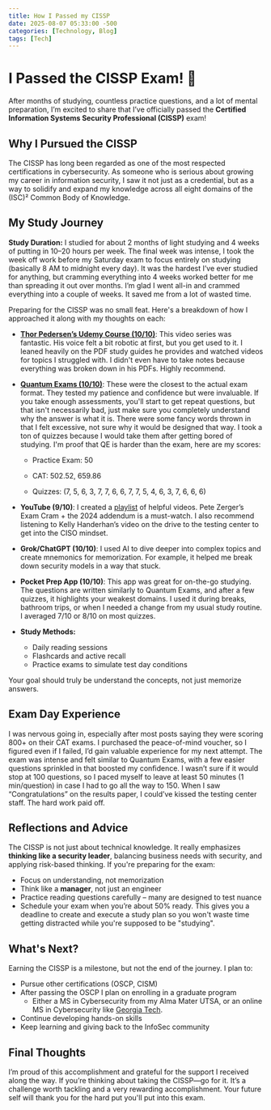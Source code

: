 ```yaml
---
title: How I Passed my CISSP
date: 2025-08-07 05:33:00 -500
categories: [Technology, Blog]
tags: [Tech]
---
```


# I Passed the CISSP Exam! 🎉

After months of studying, countless practice questions, and a lot of mental preparation, I’m excited to share that I’ve officially passed the **Certified Information Systems Security Professional (CISSP)** exam!

## Why I Pursued the CISSP

The CISSP has long been regarded as one of the most respected certifications in cybersecurity. As someone who is serious about growing my career in information security, I saw it not just as a credential, but as a way to solidify and expand my knowledge across all eight domains of the (ISC)² Common Body of Knowledge.

## My Study Journey

**Study Duration:** I studied for about 2 months of light studying and 4 weeks of putting in 10–20 hours per week. The final week was intense, I took the week off work before my Saturday exam to focus entirely on studying (basically 8 AM to midnight every day). It was the hardest I’ve ever studied for anything, but cramming everything into 4 weeks worked better for me than spreading it out over months. I’m glad I went all-in and crammed everything into a couple of weeks. It saved me from a lot of wasted time.

Preparing for the CISSP was no small feat. Here's a breakdown of how I approached it along with my thoughts on each:

- [**Thor Pedersen’s Udemy Course (10/10)**](https://www.udemy.com/course/cissp-domain-1-2/?couponCode=KEEPLEARNING): This video series was fantastic. His voice felt a bit robotic at first, but you get used to it. I leaned heavily on the PDF study guides he provides and watched videos for topics I struggled with. I didn't even have to take notes because everything was broken down in his PDFs. Highly recommend.
    
- [**Quantum Exams (10/10)**](): These were the closest to the actual exam format. They tested my patience and confidence but were invaluable. If you take enough assessments, you'll start to get repeat questions, but that isn't necessarily bad, just make sure you completely understand why the answer is what it is. There were some fancy words thrown in that I felt excessive, not sure why it would be designed that way. I took a ton of quizzes because I would take them after getting bored of studying. I'm proof that QE is harder than the exam, here are my scores:
    
    - Practice Exam: 50
        
    - CAT: 502.52, 659.86
        
    - Quizzes: (7, 5, 6, 3, 7, 7, 6, 6, 7, 7, 5, 4, 6, 3, 7, 6, 6, 6)
        
- **YouTube (9/10)**: I created a [playlist](https://youtube.com/playlist?list=PLyDW9wHbBH7LOlI4g6lETYgYgLuz4TEVg&si=E-xpeQNkhWnCcU37) of helpful videos. Pete Zerger’s Exam Cram + the 2024 addendum is a must-watch. I also recommend listening to Kelly Handerhan’s video on the drive to the testing center to get into the CISO mindset.
    
- **Grok/ChatGPT (10/10)**: I used AI to dive deeper into complex topics and create mnemonics for memorization. For example, it helped me break down security models in a way that stuck.
    
- **Pocket Prep App (10/10)**: This app was great for on-the-go studying. The questions are written similarly to Quantum Exams, and after a few quizzes, it highlights your weakest domains. I used it during breaks, bathroom trips, or when I needed a change from my usual study routine. I averaged 7/10 or 8/10 on most quizzes.
- **Study Methods:**
  - Daily reading sessions
  - Flashcards and active recall
  - Practice exams to simulate test day conditions

Your goal should truly be understand the concepts, not just memorize answers.

## Exam Day Experience

I was nervous going in, especially after most posts saying they were scoring 800+ on their CAT exams. I purchased the peace-of-mind voucher, so I figured even if I failed, I’d gain valuable experience for my next attempt. The exam was intense and felt similar to Quantum Exams, with a few easier questions sprinkled in that boosted my confidence. I wasn’t sure if it would stop at 100 questions, so I paced myself to leave at least 50 minutes (1 min/question) in case I had to go all the way to 150. When I saw “Congratulations” on the results paper, I could’ve kissed the testing center staff. The hard work paid off.

## Reflections and Advice

The CISSP is not just about technical knowledge. It really emphasizes **thinking like a security leader**, balancing business needs with security, and applying risk-based thinking. If you're preparing for the exam:

- Focus on understanding, not memorization
- Think like a **manager**, not just an engineer
- Practice reading questions carefully – many are designed to test nuance
- Schedule your exam when you’re about 50% ready. This gives you a deadline to create and execute a study plan so you won't waste time getting distracted while you're supposed to be "studying".

## What's Next?

Earning the CISSP is a milestone, but not the end of the journey. I plan to:

- Pursue other certifications (OSCP, CISM)
- After passing the OSCP I plan on enrolling in a graduate program
	- Either a MS in Cybersecurity from my Alma Mater UTSA, or an online MS in Cybersecurity like [Georgia Tech](https://pe.gatech.edu/degrees/cybersecurity).
- Continue developing hands-on skills
- Keep learning and giving back to the InfoSec community

## Final Thoughts

I’m proud of this accomplishment and grateful for the support I received along the way. If you’re thinking about taking the CISSP—go for it. It’s a challenge worth tackling and a very rewarding accomplishment. Your future self will thank you for the hard put you'll put into this exam.